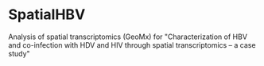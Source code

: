 # SpatialHBV
Analysis of spatial transcriptomics (GeoMx) for "Characterization of HBV and co-infection with HDV and HIV through spatial transcriptomics – a case study"
